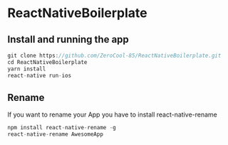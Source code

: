 # ReactNativeBoilerplate

## Install and running the app

```javascript
git clone https://github.com/ZeroCool-85/ReactNativeBoilerplate.git
cd ReactNativeBoilerplate
yarn install
react-native run-ios
```

## Rename

If you want to rename your App you have to install react-native-rename

```javascript
npm install react-native-rename -g
react-native-rename AwesomeApp
```
